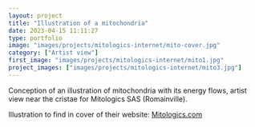 ```yaml
---
layout: project
title: "Illustration of a mitochondria"
date: 2023-04-15 11:11:27
type: portfolio
image: "images/projects/mitologics-internet/mito-cover.jpg"
category: ["Artist view"]
first_image: "images/projects/mitologics-internet/mito1.jpg"
project_images: ["images/projects/mitologics-internet/mito3.jpg"]
---
```


Conception of an illustration of mitochondria with its energy flows, artist view near the cristae for Mitologics SAS (Romainville).

Illustration to find in cover of their website: <a href="https://www.mitologics.com/"> Mitologics.com </a>
